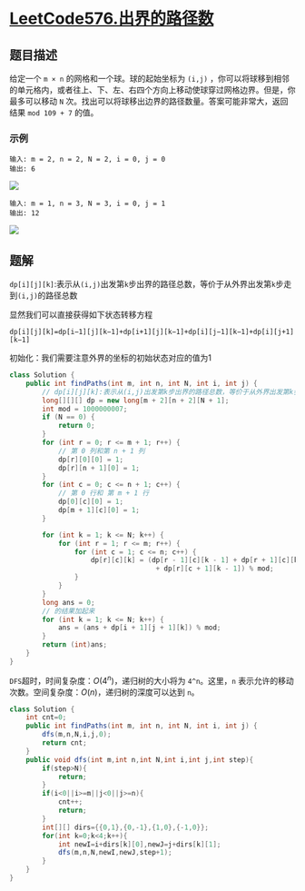 # [LeetCode576.出界的路径数](https://leetcode-cn.com/problems/out-of-boundary-paths/)
## 题目描述
给定一个 `m × n` 的网格和一个球。球的起始坐标为 `(i,j)` ，你可以将球移到相邻的单元格内，或者往上、下、左、右四个方向上移动使球穿过网格边界。但是，你最多可以移动 `N` 次。找出可以将球移出边界的路径数量。答案可能非常大，返回 结果 `mod 109 + 7` 的值。

### 示例
```
输入: m = 2, n = 2, N = 2, i = 0, j = 0
输出: 6
```
![](https://picgp.oss-cn-beijing.aliyuncs.com/img/20201123171720.png)

```
输入: m = 1, n = 3, N = 3, i = 0, j = 1
输出: 12
```
![](https://picgp.oss-cn-beijing.aliyuncs.com/img/20201123171731.png)

## 题解
`dp[i][j][k]`:表示从`(i,j)`出发第`k`步出界的路径总数，等价于从外界出发第`k`步走到`(i,j)`的路径总数

显然我们可以直接获得如下状态转移方程

`dp[i][j][k]=dp[i−1][j][k−1]+dp[i+1][j][k−1]+dp[i][j−1][k−1]+dp[i][j+1][k−1]`

初始化：我们需要注意外界的坐标的初始状态对应的值为1
```java
class Solution {
    public int findPaths(int m, int n, int N, int i, int j) {
        // dp[i][j][k]:表示从(i,j)出发第k步出界的路径总数，等价于从外界出发第k步走到(i,j)的路径总数
        long[][][] dp = new long[m + 2][n + 2][N + 1];
        int mod = 1000000007;
        if (N == 0) {
            return 0;
        }
        for (int r = 0; r <= m + 1; r++) {
            // 第 0 列和第 n + 1 列
            dp[r][0][0] = 1;
            dp[r][n + 1][0] = 1;
        }
        for (int c = 0; c <= n + 1; c++) {
            // 第 0 行和 第 m + 1 行
            dp[0][c][0] = 1;
            dp[m + 1][c][0] = 1;
        }

        for (int k = 1; k <= N; k++) {
            for (int r = 1; r <= m; r++) {
                for (int c = 1; c <= n; c++) {
                    dp[r][c][k] = (dp[r - 1][c][k - 1] + dp[r + 1][c][k - 1] + dp[r][c - 1][k - 1]
                                    + dp[r][c + 1][k - 1]) % mod;
                }
            }
        }
        long ans = 0;
        // 的结果加起来
        for (int k = 1; k <= N; k++) {
            ans = (ans + dp[i + 1][j + 1][k]) % mod;
        }
        return (int)ans;
    }
}
```
`DFS`超时，时间复杂度：$O(4^n)$，递归树的大小将为 `4^n`。这里，`n` 表示允许的移动次数。空间复杂度：$O(n)$，递归树的深度可以达到 `n`。
```java
class Solution {
    int cnt=0;
    public int findPaths(int m, int n, int N, int i, int j) {
        dfs(m,n,N,i,j,0);
        return cnt;
    }
    public void dfs(int m,int n,int N,int i,int j,int step){
        if(step>N){
            return;
        }
        if(i<0||i>=m||j<0||j>=n){
            cnt++;
            return;
        }
        int[][] dirs={{0,1},{0,-1},{1,0},{-1,0}};
        for(int k=0;k<4;k++){
            int newI=i+dirs[k][0],newJ=j+dirs[k][1];
            dfs(m,n,N,newI,newJ,step+1);
        }
    }
}
```

 